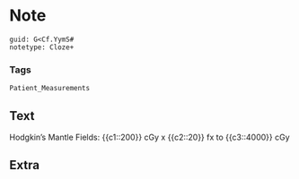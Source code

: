 # Note
```
guid: G<Cf.YymS#
notetype: Cloze+
```

### Tags
```
Patient_Measurements
```

## Text
Hodgkin’s Mantle Fields: {{c1::200}} cGy x {{c2::20}} fx to {{c3::4000}} cGy

## Extra

